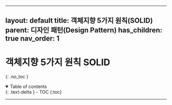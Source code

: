 
---
layout: default
title: 객체지향 5가지 원칙(SOLID)
parent: 디자인 패턴(Design Pattern)
has_children: true
nav_order: 1
---
# 객체지향 5가지 원칙 SOLID

{: .no_toc }
<details open markdown="block">
  <summary>
    Table of contents
  </summary>
  {: .text-delta }
- TOC
{:toc}
</details>

---
